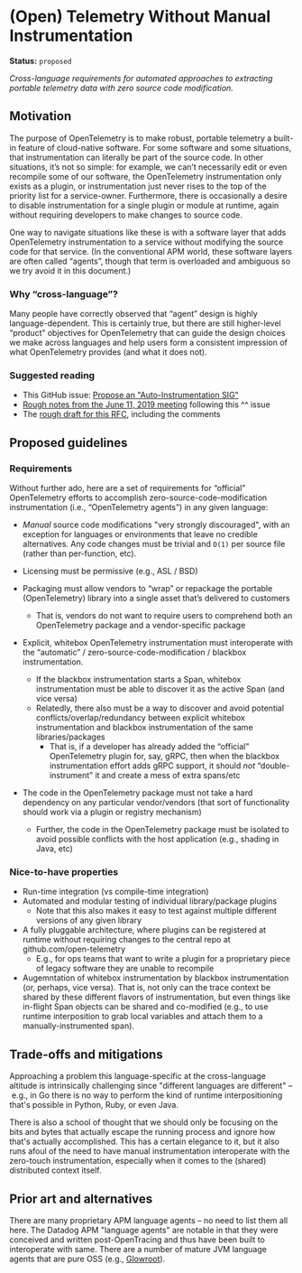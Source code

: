 # (Open) Telemetry Without Manual Instrumentation

**Status:** `proposed`

_Cross-language requirements for automated approaches to extracting portable telemetry data with zero source code modification._

## Motivation

The purpose of OpenTelemetry is to make robust, portable telemetry a built-in feature of cloud-native software. For some software and some situations, that instrumentation can literally be part of the source code. In other situations, it’s not so simple: for example, we can’t necessarily edit or even recompile some of our software, the OpenTelemetry instrumentation only exists as a plugin, or instrumentation just never rises to the top of the priority list for a service-owner. Furthermore, there is occasionally a desire to disable instrumentation for a single plugin or module at runtime, again without requiring developers to make changes to source code.

One way to navigate situations like these is with a software layer that adds OpenTelemetry instrumentation to a service without modifying the source code for that service. (In the conventional APM world, these software layers are often called “agents”, though that term is overloaded and ambiguous so we try avoid it in this document.)

### Why “cross-language”?

Many people have correctly observed that “agent” design is highly language-dependent. This is certainly true, but there are still higher-level “product” objectives for OpenTelemetry that can guide the design choices we make across languages and help users form a consistent impression of what OpenTelemetry provides (and what it does not).

### Suggested reading

* This GitHub issue: [Propose an "Auto-Instrumentation SIG"](https://github.com/open-telemetry/community/pull/87)
* [Rough notes from the June 11, 2019 meeting](https://docs.google.com/document/d/1ix0WtzB5j-DRj1VQQxraoqeUuvgvfhA6Sd8mF5WLNeY/edit) following this ^^ issue
* The [rough draft for this RFC](https://docs.google.com/document/d/1sovSQIGdxXtsauxUNp4qUMEIJZzObdukzPT52eyPCHM/edit#), including the comments

## Proposed guidelines

### Requirements

Without further ado, here are a set of requirements for “official” OpenTelemetry efforts to accomplish zero-source-code-modification instrumentation (i.e., “OpenTelemetry agents”) in any given language:
* _Manual_ source code modifications "very strongly discouraged", with an exception for languages or environments that leave no credible alternatives. Any code changes must be trivial and `O(1)` per source file (rather than per-function, etc).
* Licensing must be permissive (e.g., ASL / BSD)
* Packaging must allow vendors to “wrap” or repackage the portable (OpenTelemetry) library into a single asset that’s delivered to customers
    * That is, vendors do not want to require users to comprehend both an OpenTelemetry package and a vendor-specific package
* Explicit, whitebox OpenTelemetry instrumentation must interoperate with the “automatic” / zero-source-code-modification / blackbox instrumentation.
    * If the blackbox instrumentation starts a Span, whitebox instrumentation must be able to discover it as the active Span (and vice versa)
    * Relatedly, there also must be a way to discover and avoid potential conflicts/overlap/redundancy between explicit whitebox instrumentation and blackbox instrumentation of the same libraries/packages
        * That is, if a developer has already added the “official” OpenTelemetry plugin for, say, gRPC, then when the blackbox instrumentation effort adds gRPC support, it should *not* “double-instrument” it and create a mess of extra spans/etc

* The code in the OpenTelemetry package must not take a hard dependency on any particular vendor/vendors (that sort of functionality should work via a plugin or registry mechanism)
    * Further, the code in the OpenTelemetry package must be isolated to avoid possible conflicts with the host application (e.g., shading in Java, etc)


### Nice-to-have properties

* Run-time integration (vs compile-time integration)
* Automated and modular testing of individual library/package plugins
    * Note that this also makes it easy to test against multiple different versions of any given library
* A fully pluggable architecture, where plugins can be registered at runtime without requiring changes to the central repo at github.com/open-telemetry
    * E.g., for ops teams that want to write a plugin for a proprietary piece of legacy software they are unable to recompile
* Augemntation of whitebox instrumentation by blackbox instrumentation (or, perhaps, vice versa). That is, not only can the trace context be shared by these different flavors of instrumentation, but even things like in-flight Span objects can be shared and co-modified (e.g., to use runtime interposition to grab local variables and attach them to a manually-instrumented span).


## Trade-offs and mitigations

Approaching a problem this language-specific at the cross-language altitude is intrinsically challenging since "different languages are different" – e.g., in Go there is no way to perform the kind of runtime interpositioning that's possible in Python, Ruby, or even Java.

There is also a school of thought that we should only be focusing on the bits and bytes that actually escape the running process and ignore how that's actually accomplished. This has a certain elegance to it, but it also runs afoul of the need to have manual instrumentation interoperate with the zero-touch instrumentation, especially when it comes to the (shared) distributed context itself.

## Prior art and alternatives

There are many proprietary APM language agents – no need to list them all here. The Datadog APM "language agents" are notable in that they were conceived and written post-OpenTracing and thus have been built to interoperate with same. There are a number of mature JVM language agents that are pure OSS (e.g., [Glowroot](https://glowroot.org/)).

